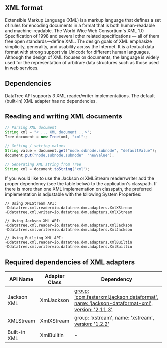 ## XML format

Extensible Markup Language (XML) is a markup language that defines a set of rules for encoding documents
in a format that is both human-readable and machine-readable.
The World Wide Web Consortium's XML 1.0 Specification of 1998 and several other related specifications
— all of them free open standards—define XML.
The design goals of XML emphasize simplicity, generality, and usability across the Internet.
It is a textual data format with strong support via Unicode for different human languages.
Although the design of XML focuses on documents,
the language is widely used for the representation of arbitrary data structures such as those used in web services. 

## Dependencies

DataTree API supports 3 XML reader/writer implementations.
The default (built-in) XML adapter has no dependencies.

## Reading and writing XML documents

```java
// Parsing XML document
String xml = "< ... XML document ...>";
Tree document = new Tree(xml, "xml");

// Getting / setting values
String value = document.get("node.subnode.subnode", "defaultValue");
document.put("node.subnode.subnode", "newValue");

// Generating XML string from Tree
String xml = document.toString("xml");
```

If you would like to use the Jackson or XMLStream reader/writer add the proper dependency
(see the table below) to the application's classpath.
If there is more than one XML implementation on classpath, the preferred
implementation is adjustable with the following System Properties:

```
// Using XMLStream API:
-Ddatatree.xml.reader=io.datatree.dom.adapters.XmlXStream
-Ddatatree.xml.writer=io.datatree.dom.adapters.XmlXStream

// Using Jackson XML API:
-Ddatatree.xml.reader=io.datatree.dom.adapters.XmlJackson
-Ddatatree.xml.writer=io.datatree.dom.adapters.XmlJackson

// Using Builting XML API:
-Ddatatree.xml.reader=io.datatree.dom.adapters.XmlBuiltin
-Ddatatree.xml.writer=io.datatree.dom.adapters.XmlBuiltin
```

## Required dependencies of XML adapters

| API Name            | Adapter Class | Dependency |
| ------------------- | ------------- | ---------- |
| Jackson XML | XmlJackson  | [group: 'com.fasterxml.jackson.dataformat', name: 'jackson-dataformat-xml', version: '2.11.3'](https://mvnrepository.com/artifact/com.fasterxml.jackson.dataformat/jackson-dataformat-xml) |
| XMLStream | XmlXStream | [group: 'xstream', name: 'xstream', version: '1.2.2'](https://mvnrepository.com/artifact/xstream/xstream) |
| Built-in XML | XmlBuiltin | - | 
